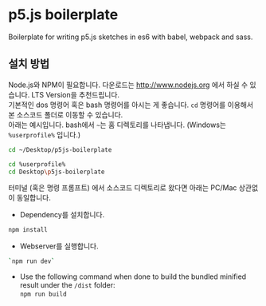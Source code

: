 # p5.js boilerplate

Boilerplate for writing p5.js sketches in es6 with babel, webpack and sass.<br />

## 설치 방법
Node.js와 NPM이 필요합니다. 다운로드는 http://www.nodejs.org 에서 하실 수 있습니다. LTS Version을 추천드립니다.<br />
기본적인 dos 명령어 혹은 bash 명령어를 아시는 게 좋습니다. `cd` 명령어를 이용해서 본 소스코드 폴더로 이동할 수 있습니다.<br />
아래는 예시입니다. bash에서 `~`는 홈 디렉토리를 나타냅니다. (Windows는 `%userprofile%` 입니다.)
```bash
cd ~/Desktop/p5js-boilerplate
```
```bash
cd %userprofile%
cd Desktop\p5js-boilerplate
```
터미널 (혹은 명령 프롬프트) 에서 소스코드 디렉토리로 왔다면 아래는 PC/Mac 상관없이 동일합니다.
- Dependency를 설치합니다.
```bash
npm install
```
- Webserver를 실행합니다.
```bash
`npm run dev`
```
- Use the following command when done to build the bundled minified result under the `/dist` folder:<br />
`npm run build`
